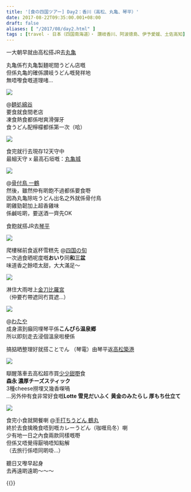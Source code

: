 ```yaml
---
title: '[食の四国ツアー] Day2：香川（高松、丸亀、琴平）'
date: 2017-08-22T09:35:00.001+08:00
draft: false
aliases: [ "/2017/08/day2.html" ]
tags : [travel - 日本（四国南海道）・ 讚岐香川、阿波徳島、伊予愛媛、土佐高知]
---
```


一大朝早就由高松搭JR去[丸亀](https://www.hidie.net/2020/03/day2.html)  
  
丸亀係冇丸亀製麺呢間うどん店嘅  
但係丸亀的確係讃岐うどん嘅発祥地  
無唔嚟食嘅道理啫...  

[![](https://zphwoq.ch.files.1drv.com/y4mEh6pvUj1xqnzVY2NAFvSAU910U1C9akCcSK6G1njUHgAUPp7_gGaN0jY4INQHuxzDdE2qvP6QUtaf5sJEbD6_YopKbte-iOfc61-B_zHaO7EycE_dHReBXP5WH3n3gH8cEhuKBl1DXL2HMjRNKxZdfl7DK6TVPVTbvo-D6834L40gjvPk2M5U5tc52uAdedtZLP1jOIlQ5LcjrA9ksCkMw?width=660&height=371&cropmode=none)](https://zphwoq.ch.files.1drv.com/y4mEh6pvUj1xqnzVY2NAFvSAU910U1C9akCcSK6G1njUHgAUPp7_gGaN0jY4INQHuxzDdE2qvP6QUtaf5sJEbD6_YopKbte-iOfc61-B_zHaO7EycE_dHReBXP5WH3n3gH8cEhuKBl1DXL2HMjRNKxZdfl7DK6TVPVTbvo-D6834L40gjvPk2M5U5tc52uAdedtZLP1jOIlQ5LcjrA9ksCkMw?width=660&height=371&cropmode=none)

@[麺処綿谷](https://www.hidie.net/2020/03/day2_31.html)  
要食就食間老店  
凍食熱食都係咁爽滑彈牙  
食うどん配檸檬都係第一次（哈）  

[![](https://zphsoq.ch.files.1drv.com/y4mwEfsrMhZgOxWa9o7P8pJ_hmP-QecI9qhHRFveaFV42yCdRkE17EMfMklpwaHLfA8Q66Os6Hd05tlnBrHmJRy-v69mICIZ7VGPsgjNFBiDmCG_JbaPGeVG2Kz7i4mqo6GbQjHv8IraQP58srEMsiKs-1g6p1h4ToFLmXNqsQTDf7SinZQQXJ4aBpu8_ASg86xdRiUN6yPnewU-gYqW69TDQ?width=660&height=371&cropmode=none)](https://zphsoq.ch.files.1drv.com/y4mwEfsrMhZgOxWa9o7P8pJ_hmP-QecI9qhHRFveaFV42yCdRkE17EMfMklpwaHLfA8Q66Os6Hd05tlnBrHmJRy-v69mICIZ7VGPsgjNFBiDmCG_JbaPGeVG2Kz7i4mqo6GbQjHv8IraQP58srEMsiKs-1g6p1h4ToFLmXNqsQTDf7SinZQQXJ4aBpu8_ASg86xdRiUN6yPnewU-gYqW69TDQ?width=660&height=371&cropmode=none)

食完就行去現存12天守中  
最細天守 x 最高石垣嘅：[丸亀城](https://www.hidie.net/2020/04/day2.html)  

[![](https://aphtoq.ch.files.1drv.com/y4mllFNgftx9yPLfdrDADsND-T0VO3YxFr3RQnH6qp2itm98WlJHI4d-5AN-mnG-9EKmDraF3yQ-jjorR8z0K16G-15pu_4gNhHPA23zSZ3eupFbdY98H0MdVANj7EhwEf9j8WuhauNGSdu8xnc4XjBRgI5JHAd_V3h5RZ2xqqKY1oI-jIGxmlll69txIxZD7P5zVjbwbEF3RDAZKHPuHx27w?width=660&height=372&cropmode=none)](https://aphtoq.ch.files.1drv.com/y4mllFNgftx9yPLfdrDADsND-T0VO3YxFr3RQnH6qp2itm98WlJHI4d-5AN-mnG-9EKmDraF3yQ-jjorR8z0K16G-15pu_4gNhHPA23zSZ3eupFbdY98H0MdVANj7EhwEf9j8WuhauNGSdu8xnc4XjBRgI5JHAd_V3h5RZ2xqqKY1oI-jIGxmlll69txIxZD7P5zVjbwbEF3RDAZKHPuHx27w?width=660&height=372&cropmode=none)

@[骨付鳥 一鶴](https://www.hidie.net/2020/04/day2_1.html)  
然後，雖然仲有啲飽不過都係要食嘢  
因為丸亀除咗うどん出名之外就係骨付鳥  
啲雞勁韌加上超香雞味  
係鹹咗啲，要送酒一齊先OK  
  
食飽就搭JR去[琴平](https://hidie.net/shikoku2e/)  
  
  

![](/images/shikoku2f1.jpg)

爬樓梯前食返杯雪糕先 @[四国の旬](https://hidie.net/shikoku2f/)  
一次過食晒呢度嘅**おいり**同**和三盆**  
味道香之餘唔太甜，大大滿足～  

![](/images/shikoku2g.jpg)

淋住大雨咁上[金刀比羅宮](https://hidie.net/shikoku2g/)  
（仲要冇帶遮同冇買遮...）  

![](/images/shikoku2h1.jpg)

@[わたや](https://hidie.net/shikoku2h/)  
成身濕到癲同埋琴平係**こんぴら温泉郷**  
所以即刻走去浸個溫泉啦梗係  
  
搞掂晒整理好就搭ことでん （琴電）由琴平返[高松築港](https://hidie.net/shikoku2i/)  

![](/images/shikoku2j.jpg)

瞓醒落車去高松超市買[少少甜嘢](https://hidie.net/shikoku2j/)食  
**森永 濃厚チーズスティック**  
3種cheese撈埋又幾香㗎喎  
...另外仲有食非常好食嘅**Lotte 雪見だいふく 黄金のみたらし 厚もち仕立て**  

![](/images/shikoku2k.jpg)

食完小食就開餐喇 @[手打ちうどん 鶴丸](https://hidie.net/shikoku2k/)  
終於去食擒晚食唔到嘅カレーうどん（咖喱烏冬）喇  
少有地一日之內食兩款同樣嘅嘢  
但係又唔覺得厭喎唔知點解  
（去旅行係唔同啲啩...）  
  
  
  
聽日又嚟早起身  
去再遠啲遠啲～～～  
  
{{<shikoku>}}
